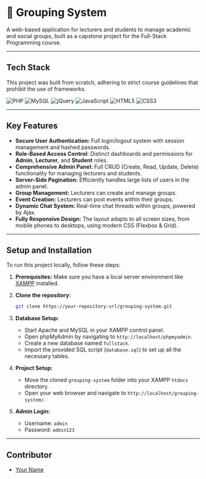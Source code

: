 # 🚀 Grouping System

A web-based application for lecturers and students to manage academic and social groups, built as a capstone project for the Full-Stack Programming course.

---
## Tech Stack

This project was built from scratch, adhering to strict course guidelines that prohibit the use of frameworks.

![PHP](https://img.shields.io/badge/php-%23777BB4.svg?style=for-the-badge&logo=php&logoColor=white)
![MySQL](https://img.shields.io/badge/mysql-%2300f.svg?style=for-the-badge&logo=mysql&logoColor=white)
![jQuery](https://img.shields.io/badge/jquery-%230769AD.svg?style=for-the-badge&logo=jquery&logoColor=white)
![JavaScript](https://img.shields.io/badge/javascript-%23323330.svg?style=for-the-badge&logo=javascript&logoColor=%23F7DF1E)
![HTML5](https://img.shields.io/badge/html5-%23E34F26.svg?style=for-the-badge&logo=html5&logoColor=white)
![CSS3](https://img.shields.io/badge/css3-%231572B6.svg?style=for-the-badge&logo=css3&logoColor=white)

---
## Key Features

* **Secure User Authentication:** Full login/logout system with session management and hashed passwords.
* **Role-Based Access Control:** Distinct dashboards and permissions for **Admin**, **Lecturer**, and **Student** roles.
* **Comprehensive Admin Panel:** Full CRUD (Create, Read, Update, Delete) functionality for managing lecturers and students.
* **Server-Side Pagination:** Efficiently handles large lists of users in the admin panel.
* **Group Management:** Lecturers can create and manage groups.
* **Event Creation:** Lecturers can post events within their groups.
* **Dynamic Chat System:** Real-time chat threads within groups, powered by Ajax.
* **Fully Responsive Design:** The layout adapts to all screen sizes, from mobile phones to desktops, using modern CSS (Flexbox & Grid).

---
## Setup and Installation

To run this project locally, follow these steps:

1.  **Prerequisites:** Make sure you have a local server environment like [XAMPP](https://www.apachefriends.org/index.html) installed.

2.  **Clone the repository:**
    ```bash
    git clone https://your-repository-url/grouping-system.git
    ```

3.  **Database Setup:**
    * Start Apache and MySQL in your XAMPP control panel.
    * Open phpMyAdmin by navigating to `http://localhost/phpmyadmin`.
    * Create a new database named `fullstack`.
    * Import the provided SQL script (`database.sql`) to set up all the necessary tables.

4.  **Project Setup:**
    * Move the cloned `grouping-system` folder into your XAMPP `htdocs` directory.
    * Open your web browser and navigate to `http://localhost/grouping-system/`.

5.  **Admin Login:**
    * Username: `admin`
    * Password: `admin123`

---
## Contributor

* [Your Name](https://github.com/Henry-Hilton)
